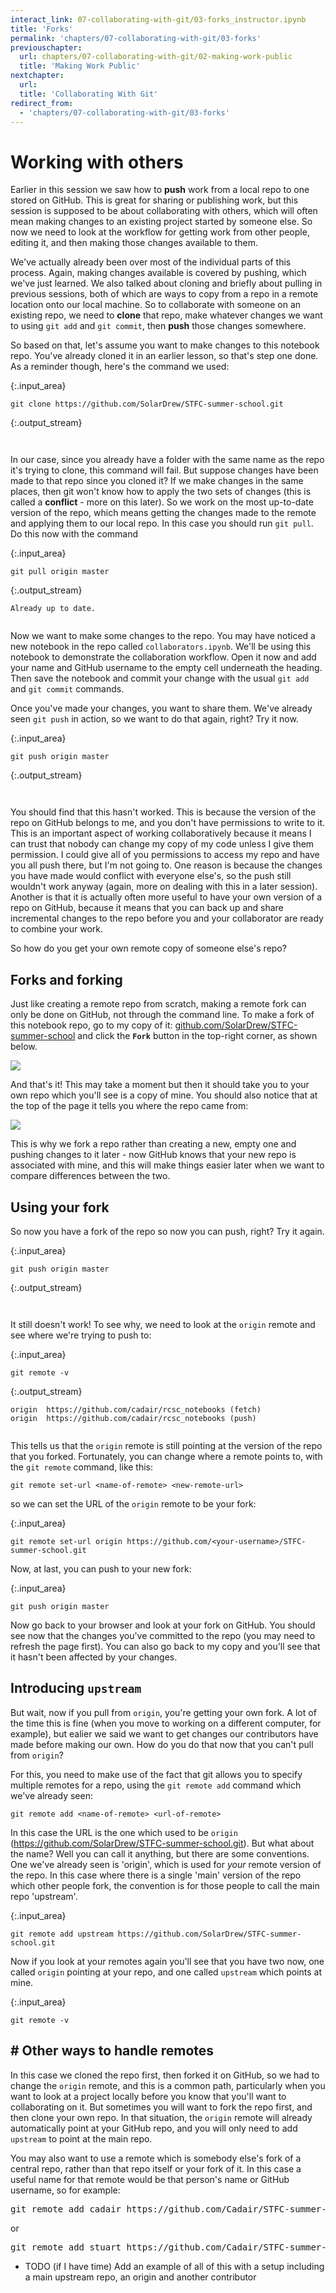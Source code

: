 ```yaml
---
interact_link: 07-collaborating-with-git/03-forks_instructor.ipynb
title: 'Forks'
permalink: 'chapters/07-collaborating-with-git/03-forks'
previouschapter:
  url: chapters/07-collaborating-with-git/02-making-work-public
  title: 'Making Work Public'
nextchapter:
  url: 
  title: 'Collaborating With Git'
redirect_from:
  - 'chapters/07-collaborating-with-git/03-forks'
---
```


# Working with others

Earlier in this session we saw how to **push** work from a local repo to one stored on GitHub. This is great for sharing or publishing work, but this session is supposed to be about collaborating with others, which will often mean making changes to an existing project started by someone else. So now we need to look at the workflow for getting work from other people, editing it, and then making those changes available to them.

We've actually already been over most of the individual parts of this process. Again, making changes available is covered by pushing, which we've just learned. We also talked about cloning and briefly about pulling in previous sessions, both of which are ways to copy from a repo in a remote location onto our local machine. So to collaborate with someone on an existing repo, we need to **clone** that repo, make whatever changes we want to using `git add` and `git commit`, then **push** those changes somewhere.

So based on that, let's assume you want to make changes to this notebook repo. You've already cloned it in an earlier lesson, so that's step one done. As a reminder though, here's the command we used:


{:.input_area}
```xonsh
git clone https://github.com/SolarDrew/STFC-summer-school.git
```

{:.output_stream}
```


```

In our case, since you already have a folder with the same name as the repo it's trying to clone, this command will fail. But suppose changes have been made to that repo since you cloned it? If we make changes in the same places, then git won't know how to apply the two sets of changes (this is called a **conflict** - more on this later). So we work on the most up-to-date version of the repo, which means getting the changes made to the remote and applying them to our local repo. In this case you should run `git pull`. Do this now with the command


{:.input_area}
```xonsh
git pull origin master
```

{:.output_stream}
```
Already up to date.


```

Now we want to make some changes to the repo. You may have noticed a new notebook in the repo called `collaborators.ipynb`. We'll be using this notebook to demonstrate the collaboration workflow. Open it now and add your name and GitHub username to the empty cell underneath the heading. Then save the notebook and commit your change with the usual `git add` and `git commit` commands.

Once you've made your changes, you want to share them. We've already seen `git push` in action, so we want to do that again, right? Try it now.


{:.input_area}
```xonsh
git push origin master
```

{:.output_stream}
```


```

You should find that this hasn't worked. This is because the version of the repo on GitHub belongs to me, and you don't have permissions to write to it. This is an important aspect of working collaboratively because it means I can trust that nobody can change my copy of my code unless I give them permission. I could give all of you permissions to access my repo and have you all push there, but I'm not going to. One reason is because the changes you have made would conflict with everyone else's, so the push still wouldn't work anyway (again, more on dealing with this in a later session). Another is that it is actually often more useful to have your own version of a repo on GitHub, because it means that you can back up and share incremental changes to the repo before you and your collaborator are ready to combine your work.

So how do you get your own remote copy of someone else's repo?

## Forks and forking

Just like creating a remote repo from scratch, making a remote fork can only be done on GitHub, not through the command line. To make a fork of this notebook repo, go to my copy of it: [github.com/SolarDrew/STFC-summer-school](github.com/SolarDrew/STFC-summer-school) and click the **`Fork`** button in the top-right corner, as shown below.

![](fork-button.png)

And that's it! This may take a moment but then it should take you to your own repo which you'll see is a copy of mine. You should also notice that at the top of the page it tells you where the repo came from:

![](forked-from.png)

This is why we fork a repo rather than creating a new, empty one and pushing changes to it later - now GitHub knows that your new repo is associated with mine, and this will make things easier later when we want to compare differences between the two.

## Using your fork

So now you have a fork of the repo so now you can push, right? Try it again.


{:.input_area}
```xonsh
git push origin master
```

{:.output_stream}
```


```

It still doesn't work! To see why, we need to look at the `origin` remote and see where we're trying to push to:


{:.input_area}
```xonsh
git remote -v
```

{:.output_stream}
```
origin	https://github.com/cadair/rcsc_notebooks (fetch)
origin	https://github.com/cadair/rcsc_notebooks (push)


```

This tells us that the `origin` remote is still pointing at the version of the repo that you forked. Fortunately, you can change where a remote points to, with the `git remote` command, like this:

```
git remote set-url <name-of-remote> <new-remote-url>
```

so we can set the URL of the `origin` remote to be your fork:


{:.input_area}
```xonsh
git remote set-url origin https://github.com/<your-username>/STFC-summer-school.git
```

Now, at last, you can push to your new fork:


{:.input_area}
```xonsh
git push origin master
```

Now go back to your browser and look at your fork on GitHub. You should see now that the changes you've committed to the repo (you may need to refresh the page first). You can also go back to my copy and you'll see that it hasn't been affected by your changes.

## Introducing `upstream`

But wait, now if you pull from `origin`, you're getting your own fork. A lot of the time this is fine (when you move to working on a different computer, for example), but ealier we said we want to get changes our contributors have made before making our own. How do you do that now that you can't pull from `origin`?

For this, you need to make use of the fact that git allows you to specify multiple remotes for a repo, using the `git remote add` command which we've already seen:

```
git remote add <name-of-remote> <url-of-remote>
```

In this case the URL is the one which used to be `origin` (https://github.com/SolarDrew/STFC-summer-school.git). But what about the name? Well you can call it anything, but there are some conventions. One we've already seen is 'origin', which is used for _your_ remote version of the repo. In this case where there is a single 'main' version of the repo which other people fork, the convention is for those people to call the main repo 'upstream'.


{:.input_area}
```xonsh
git remote add upstream https://github.com/SolarDrew/STFC-summer-school.git
```

Now if you look at your remotes again you'll see that you have two now, one called `origin` pointing at your repo, and one called `upstream` which points at mine.


{:.input_area}
```xonsh
git remote -v
```


<section class="callout panel panel-warning">
<div class="panel-heading">
<h2><span class="fa fa-thumb-tack"></span> # Other ways to handle remotes</h2>
</div>


<div class="panel-body">

<p>In this case we cloned the repo first, then forked it on GitHub, so we had to change the <code>origin</code> remote, and this is a common path, particularly when you want to look at a project locally before you know that you'll want to collaborating on it. But sometimes you will want to fork the repo first, and then clone your own repo. In that situation, the <code>origin</code> remote will already automatically point at your GitHub repo, and you will only need to add <code>upstream</code> to point at the main repo.</p>
<p>You may also want to use a remote which is somebody else's fork of a central repo, rather than that repo itself or your fork of it. In this case a useful name for that remote would be that person's name or GitHub username, so for example:</p>
<div class="codehilite"><pre><span></span>git remote add cadair https://github.com/Cadair/STFC-summer-school.git
</pre></div>


<p>or</p>
<div class="codehilite"><pre><span></span>git remote add stuart https://github.com/Cadair/STFC-summer-school.git
</pre></div>

</div>

</section>


* TODO (if I have time) Add an example of all of this with a setup including a main upstream repo, an origin and another contributor
